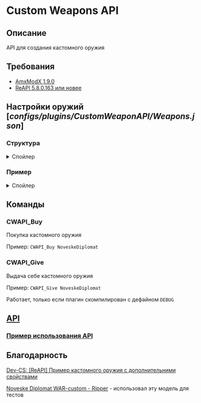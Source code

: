 # Custom Weapons API

## Описание

API для создания кастомного оружия

## Требования

- [AmxModX 1.9.0](https://www.amxmodx.org/downloads-new.php)
- [ReAPI 5.8.0.163 или новее](http://teamcity.rehlds.org/project.html?projectId=Reapi)

## Настройки оружий [_configs/plugins/CustomWeaponAPI/Weapons.json_]

### Структура
<details>
    <summary>Спойлер</summary>

    ```js
    [
        {
            "DefaultName": [String] Название дефолтного оружие, на котором будет основано кастомное,
            "Name": [String] Название кастомного оружия (Желательно без пробелов и спецсимволов),
            "ClipSize": [Int] Максимальное кол-во патронов в обойме,
            "MaxAmmo": [Int] Общее кол-во патронов,
            "Models": {
                "v": [String] v_ модель оружия (Опционально),
                "p": [String] p_ модель оружия (Опционально),
                "w": [String] w_ модель оружия (Опционально)
            },
            "Sounds": {
                "Shot": [String] Звук выстрела,
                "ShotSilent": [String] Звук выстрела с глушителем (Только для M4A1 и USP-S),
                "OnlyPrecache": [
                    [String] Звуковой файл используемый самой моделькой оружия,
                    "..."
                ]
            },
            "MaxWalkSpeed": [Int] Скорость бега с оружием в руках,
            "DamageMult": [Float] Множитель урона,
            "DeployTime": [Float] Длительность доставания оружия,
            "PrimaryAttackRate": [Float] Интервал между первичными атаками,
            "SecondaryAttackRate": [Float] Интервал между вторичными атаками (Например, снятие\надевание глушителя),
            "HasSecondaryAttack": [Bool] Есть ли у оружия вторичная атака*,
            "Weight": [Int] Вес оружия,
            "Price": [Int] Цена оружия (Если не указать то купить нельзя будет)
        },
        {...}
    ]
    ```
    *Если она есть изначально, то отключить её нельзя.
</details>

### Пример
<details>
    <summary>Спойлер</summary>

```json
[
    {
        "DefaultName": "m4a1",
        "Name": "NoveskeDiplomat",
        "ClipSize": 35,
        "MaxAmmo": 150,
        "Models": {
            "v": "models/CustomWeapons/Noveske Diplomat/v_m4a1.mdl",
            "p": "models/CustomWeapons/Noveske Diplomat/p_m4a1.mdl",
            "w": "models/CustomWeapons/Noveske Diplomat/w_m4a1.mdl"
        },
        "Sounds": {
            "Shot": "CustomWeapons/Noveske Diplomat/m4a1_unsil-1.wav",
            "ShotSilent": "CustomWeapons/Noveske Diplomat/m4a1-1.wav",
            "OnlyPrecache": [
                "weapons/M4A1/Ripper/boltback.wav",
                "weapons/M4A1/Ripper/boltrelease.wav",
                "weapons/M4A1/Ripper/bullet.wav",
                "weapons/M4A1/Ripper/draw.wav",
                "weapons/M4A1/Ripper/inspect.wav",
                "weapons/M4A1/Ripper/magin.wav",
                "weapons/M4A1/Ripper/magout.wav",
                "weapons/M4A1/Ripper/magtap.wav",
                "weapons/M4A1/Ripper/siloff.wav",
                "weapons/M4A1/Ripper/silon.wav",
                "weapons/M4A1/Ripper/silpush.wav",
                "weapons/M4A1/Ripper/maghit.wav"
            ]
        },
        "MaxWalkSpeed": 800,
        "DamageMult": 1.1,
        "Weight": 100,
        "Price": 6000
    }
]
```
</details>

## Команды

### CWAPI_Buy <WeaponName>
Покупка кастомного оружия

Пример: `CWAPI_Buy NoveskeDiplomat`

### CWAPI_Give <WeaponName>
Выдача себе кастомного оружия

Пример: `CWAPI_Give NoveskeDiplomat`

Работает, только если плагин скомпилирован с дефайном `DEBUG`

## [API](https://github.com/ArKaNeMaN/amxx-CustomWeaponsAPI/blob/master/include/cwapi.inc)

### [Пример использования API](https://github.com/ArKaNeMaN/amxx-CustomWeaponsAPI/blob/master/CWAPI_Example_FireDeagle.sma)

## Благодарность
[Dev-CS: [ReAPI] Пример кастомного оружия с дополнительними свойствами](https://dev-cs.ru/threads/1983/)

[Noveske Diplomat WAR-custom - Ripper](https://dev-cs.ru/resources/805/) - использовал эту модель для тестов